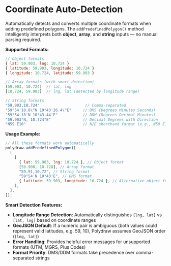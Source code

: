 # Coordinate Auto-Detection

Automatically detects and converts multiple coordinate formats when adding predefined polygons.
The `addPredefinedPolygon()` method intelligently interprets both **object**, **array**, and **string** inputs — no manual parsing required.

**Supported Formats:**

```javascript
// Object formats
{ lat: 59.903, lng: 10.724 }
{ latitude: 59.903, longitude: 10.724 }
{ longitude: 10.724, latitude: 59.903 }

// Array formats (with smart detection)
[59.903, 10.724]  // lat, lng
[10.724, 59.903]  // lng, lat (detected by longitude range)

// String formats
"59.903,10.724"                    // Comma-separated
"59°54'10.8\"N 10°43'26.4\"E"     // DMS (Degrees Minutes Seconds)
"59°54.18'N 10°43.44'E"           // DDM (Degrees Decimal Minutes)
"59.903°N, 10.724°E"              // Decimal Degrees with Direction
"N59 E10"                         // N/E shorthand format (e.g., N59 E10)
```

**Usage Example:**

```javascript
// All these formats work automatically
polydraw.addPredefinedPolygon([
  [
    [
      { lat: 59.903, lng: 10.724 }, // Object format
      [59.908, 10.728], // Array format
      "59.91,10.72", // String format
      "59°54'N 10°43'E", // DMS format
      { latitude: 59.903, longitude: 10.724 }, // Alternative object format
    ],
  ],
]);
```

**Smart Detection Features:**

- **Longitude Range Detection**: Automatically distinguishes `[lng, lat]` vs `[lat, lng]` based on coordinate ranges
- **GeoJSON Default**: If a numeric pair is ambiguous (both values could represent valid latitudes, e.g. 59, 10), Polydraw assumes GeoJSON order (`[lng, lat]`)
- **Error Handling**: Provides helpful error messages for unsupported formats (UTM, MGRS, Plus Codes)
- **Format Priority**: DMS/DDM formats take precedence over comma-separated strings
